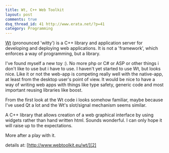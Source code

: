 ```yaml
---
title: Wt, C++ Web Toolkit
layout: post
comments: true
dsq_thread_id: 41 http://www.erata.net/?p=41
category: Programming
---
```

[Wt][1] (pronounced 'witty') is a C++ library and application server for developing and deploying web applications. It is not a 'framework', which enforces a way of programming, but a library.


I've found myself a new toy :). No more php or C# or ASP or other things i don't like to use but i have to use. I haven't yet started to use Wt, but looks nice. Like it or not the web-app is competing really well with the native-app, at least from the desktop user's point of view. It would be nice to have a way of writing web apps with things like type safety, generic code and most important reusing libraries like boost.

From the first look at the Wt code i looks somehow familiar, maybe because I've used Qt a lot and the Wt's slot/signal mechanism seems similar.

A C++ library that allows creation of a web graphical interface by using widgets rather than hand written html. Sounds wonderful. I can only hope it will raise up to the expectations.

More after a play with it.

details at: [http://www.webtoolkit.eu/wt/][2]

 [1]: http://www.webtoolkit.eu/wt/ "Wt"
 [2]: http://www.webtoolkit.eu/wt/ "Wt website"